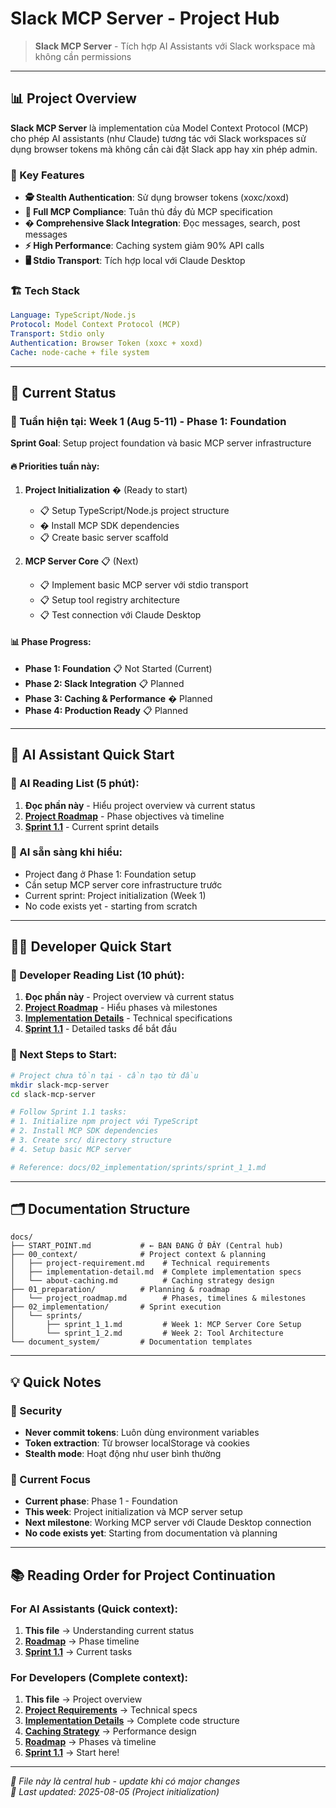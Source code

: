 # Slack MCP Server - Project Hub

> **Slack MCP Server** - Tích hợp AI Assistants với Slack workspace mà không cần permissions

---

## 📊 Project Overview

**Slack MCP Server** là implementation của Model Context Protocol (MCP) cho phép AI assistants (như Claude) tương tác với Slack workspaces sử dụng browser tokens mà không cần cài đặt Slack app hay xin phép admin.

### 🔑 Key Features
- **🕵️ Stealth Authentication**: Sử dụng browser tokens (xoxc/xoxd)
- **🔧 Full MCP Compliance**: Tuân thủ đầy đủ MCP specification
- **� Comprehensive Slack Integration**: Đọc messages, search, post messages
- **⚡ High Performance**: Caching system giảm 90% API calls
- **🖥️ Stdio Transport**: Tích hợp local với Claude Desktop

### 🏗️ Tech Stack
```yaml
Language: TypeScript/Node.js
Protocol: Model Context Protocol (MCP)
Transport: Stdio only
Authentication: Browser Token (xoxc + xoxd)
Cache: node-cache + file system
```

---

## 🎯 Current Status

### 📅 Tuần hiện tại: Week 1 (Aug 5-11) - Phase 1: Foundation
**Sprint Goal**: Setup project foundation và basic MCP server infrastructure

#### 🔥 Priorities tuần này:
1. **Project Initialization** � (Ready to start)
   - 📋 Setup TypeScript/Node.js project structure
   - � Install MCP SDK dependencies
   - 📋 Create basic server scaffold

2. **MCP Server Core** 📋 (Next)
   - 📋 Implement basic MCP server với stdio transport
   - 📋 Setup tool registry architecture
   - 📋 Test connection với Claude Desktop

#### 📊 Phase Progress:
- **Phase 1: Foundation** 📋 Not Started (Current)
- **Phase 2: Slack Integration** 📋 Planned  
- **Phase 3: Caching & Performance** � Planned
- **Phase 4: Production Ready** 📋 Planned

---

## 🤖 AI Assistant Quick Start

### 📖 AI Reading List (5 phút):
1. **Đọc phần này** - Hiểu project overview và current status
2. **[Project Roadmap](01_preparation/project_roadmap.md)** - Phase objectives và timeline
3. **[Sprint 1.1](02_implementation/sprints/sprint_1_1.md)** - Current sprint details

### 🎯 AI sẵn sàng khi hiểu:
- Project đang ở Phase 1: Foundation setup
- Cần setup MCP server core infrastructure trước
- Current sprint: Project initialization (Week 1)
- No code exists yet - starting from scratch

---

## 👨‍💻 Developer Quick Start

### 📖 Developer Reading List (10 phút):
1. **Đọc phần này** - Project overview và current status
2. **[Project Roadmap](01_preparation/project_roadmap.md)** - Hiểu phases và milestones
3. **[Implementation Details](00_context/implementation-detail.md)** - Technical specifications
4. **[Sprint 1.1](02_implementation/sprints/sprint_1_1.md)** - Detailed tasks để bắt đầu

### 🚀 Next Steps to Start:
```bash
# Project chưa tồn tại - cần tạo từ đầu
mkdir slack-mcp-server
cd slack-mcp-server

# Follow Sprint 1.1 tasks:
# 1. Initialize npm project với TypeScript
# 2. Install MCP SDK dependencies  
# 3. Create src/ directory structure
# 4. Setup basic MCP server

# Reference: docs/02_implementation/sprints/sprint_1_1.md
```

---

## 🗂️ Documentation Structure

```
docs/
├── START_POINT.md           # ← BẠN ĐANG Ở ĐÂY (Central hub)
├── 00_context/              # Project context & planning
│   ├── project-requirement.md    # Technical requirements
│   ├── implementation-detail.md  # Complete implementation specs
│   └── about-caching.md          # Caching strategy design
├── 01_preparation/          # Planning & roadmap
│   └── project_roadmap.md        # Phases, timelines & milestones
├── 02_implementation/       # Sprint execution
│   └── sprints/
│       ├── sprint_1_1.md         # Week 1: MCP Server Core Setup
│       └── sprint_1_2.md         # Week 2: Tool Architecture
└── document_system/         # Documentation templates
```

---

## 💡 Quick Notes

### 🔐 Security
- **Never commit tokens**: Luôn dùng environment variables
- **Token extraction**: Từ browser localStorage và cookies
- **Stealth mode**: Hoạt động như user bình thường

### 🎯 Current Focus
- **Current phase**: Phase 1 - Foundation
- **This week**: Project initialization và MCP server setup
- **Next milestone**: Working MCP server với Claude Desktop connection
- **No code exists yet**: Starting from documentation và planning

---

## 📚 Reading Order for Project Continuation

### For AI Assistants (Quick context):
1. **This file** → Understanding current status
2. **[Roadmap](01_preparation/project_roadmap.md)** → Phase timeline  
3. **[Sprint 1.1](02_implementation/sprints/sprint_1_1.md)** → Current tasks

### For Developers (Complete context):
1. **This file** → Project overview
2. **[Project Requirements](00_context/project-requirement.md)** → Technical specs
3. **[Implementation Details](00_context/implementation-detail.md)** → Complete code structure  
4. **[Caching Strategy](00_context/about-caching.md)** → Performance design
5. **[Roadmap](01_preparation/project_roadmap.md)** → Phases và timeline
6. **[Sprint 1.1](02_implementation/sprints/sprint_1_1.md)** → Start here!

---

*🔄 File này là central hub - update khi có major changes*  
*📅 Last updated: 2025-08-05 (Project initialization)*
